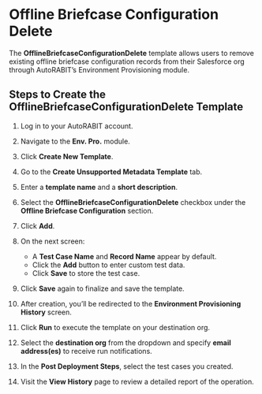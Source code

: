 # Offline Briefcase Configuration Delete

The **OfflineBriefcaseConfigurationDelete** template allows users to remove existing offline briefcase configuration records from their Salesforce org through AutoRABIT’s Environment Provisioning module.

## Steps to Create the OfflineBriefcaseConfigurationDelete Template

1. Log in to your AutoRABIT account.
2. Navigate to the **Env. Pro.** module.
3. Click **Create New Template**.
4. Go to the **Create Unsupported Metadata Template** tab.
5. Enter a **template name** and a **short description**.
6. Select the **OfflineBriefcaseConfigurationDelete** checkbox under the **Offline Briefcase Configuration** section.
7. Click **Add**.

8. On the next screen:
   - A **Test Case Name** and **Record Name** appear by default.
   - Click the **Add** button to enter custom test data.
   - Click **Save** to store the test case.

9. Click **Save** again to finalize and save the template.

10. After creation, you’ll be redirected to the **Environment Provisioning History** screen.
11. Click **Run** to execute the template on your destination org.
12. Select the **destination org** from the dropdown and specify **email address(es)** to receive run notifications.
13. In the **Post Deployment Steps**, select the test cases you created.
14. Visit the **View History** page to review a detailed report of the operation.
